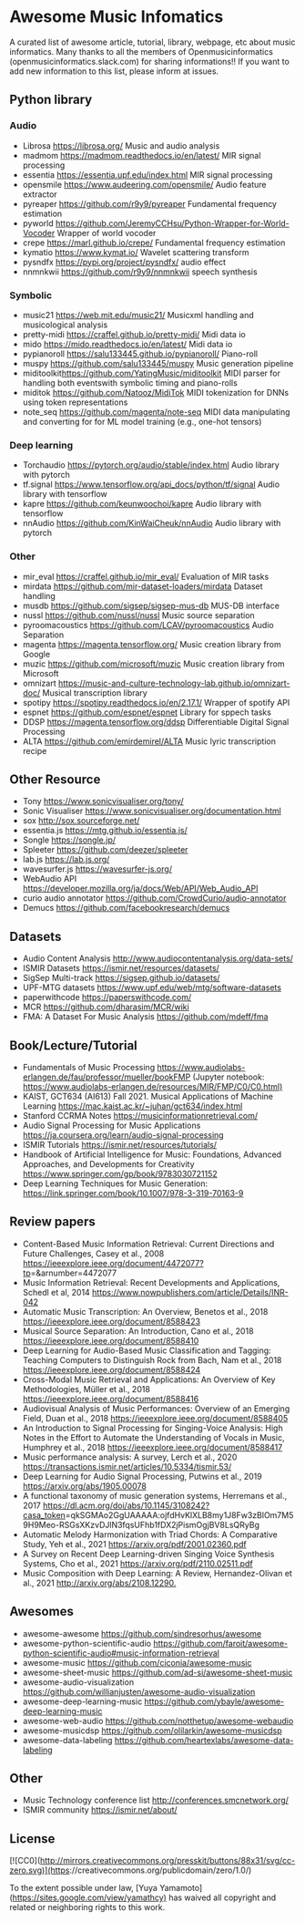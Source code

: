 # Awesome Music Infomatics

A curated list of awesome article, tutorial, library, webpage, etc about music informatics.
Many thanks to all the members of Openmusicinformatics (openmusicinformatics.slack.com) for sharing informations!!
If you want to add new information to this list, please inform at issues.

## Python library

### Audio

- Librosa <https://librosa.org/> Music and audio analysis
- madmom <https://madmom.readthedocs.io/en/latest/> MIR signal processing
- essentia <https://essentia.upf.edu/index.html> MIR signal processing
- opensmile <https://www.audeering.com/opensmile/> Audio feature extractor
- pyreaper <https://github.com/r9y9/pyreaper> Fundamental frequency estimation
- pyworld <https://github.com/JeremyCCHsu/Python-Wrapper-for-World-Vocoder> Wrapper of world vocoder
- crepe <https://marl.github.io/crepe/> Fundamental frequency estimation
- kymatio <https://www.kymat.io/> Wavelet scattering transform
- pysndfx <https://pypi.org/project/pysndfx/> audio effect
- nnmnkwii <https://github.com/r9y9/nnmnkwii> speech synthesis

### Symbolic

- music21 <https://web.mit.edu/music21/> Musicxml handling and musicological analysis
- pretty-midi <https://craffel.github.io/pretty-midi/> Midi data io
- mido <https://mido.readthedocs.io/en/latest/> Midi data io
- pypianoroll <https://salu133445.github.io/pypianoroll/> Piano-roll
- muspy <https://github.com/salu133445/muspy> Music generation pipeline
- miditoolkit<https://github.com/YatingMusic/miditoolkit> MIDI parser for handling both eventswith symbolic timing and piano-rolls
- miditok <https://github.com/Natooz/MidiTok> MIDI tokenization for DNNs using token representations
- note_seq <https://github.com/magenta/note-seq> MIDI data manipulating and converting for for ML model training (e.g., one-hot tensors)

### Deep learning

- Torchaudio <https://pytorch.org/audio/stable/index.html> Audio library with pytorch
- tf.signal <https://www.tensorflow.org/api_docs/python/tf/signal> Audio library with tensorflow
- kapre <https://github.com/keunwoochoi/kapre> Audio library with tensorflow
- nnAudio <https://github.com/KinWaiCheuk/nnAudio> Audio library with pytorch

### Other

- mir_eval <https://craffel.github.io/mir_eval/> Evaluation of MIR tasks
- mirdata <https://github.com/mir-dataset-loaders/mirdata> Dataset handling
- musdb <https://github.com/sigsep/sigsep-mus-db> MUS-DB interface
- nussl <https://github.com/nussl/nussl> Music source separation
- pyroomacoustics <https://github.com/LCAV/pyroomacoustics> Audio Separation
- magenta <https://magenta.tensorflow.org/> Music creation library from Google
- muzic <https://github.com/microsoft/muzic> Music creation library from Microsoft
- omnizart <https://music-and-culture-technology-lab.github.io/omnizart-doc/> Musical transcription library
- spotipy <https://spotipy.readthedocs.io/en/2.17.1/> Wrapper of spotify API
- espnet <https://github.com/espnet/espnet> Library for sppech tasks
- DDSP <https://magenta.tensorflow.org/ddsp> Differentiable Digital Signal Processing
- ALTA <https://github.com/emirdemirel/ALTA> Music lyric transcription recipe

## Other Resource

- Tony <https://www.sonicvisualiser.org/tony/>
- Sonic Visualiser <https://www.sonicvisualiser.org/documentation.html>
- sox <http://sox.sourceforge.net/>
- essentia.js <https://mtg.github.io/essentia.js/>
- Songle <https://songle.jp/>
- Spleeter <https://github.com/deezer/spleeter>
- lab.js <https://lab.js.org/>
- wavesurfer.js <https://wavesurfer-js.org/>
- WebAudio API <https://developer.mozilla.org/ja/docs/Web/API/Web_Audio_API>
- curio audio annotator <https://github.com/CrowdCurio/audio-annotator>
- Demucs <https://github.com/facebookresearch/demucs>

## Datasets

- Audio Content Analysis <http://www.audiocontentanalysis.org/data-sets/>
- ISMIR Datasets <https://ismir.net/resources/datasets/>
- SigSep Multi-track <https://sigsep.github.io/datasets/>
- UPF-MTG datasets <https://www.upf.edu/web/mtg/software-datasets>
- paperwithcode <https://paperswithcode.com/>
- MCR <https://github.com/dharasim/MCR/wiki>
- FMA: A Dataset For Music Analysis <https://github.com/mdeff/fma>

## Book/Lecture/Tutorial

- Fundamentals of Music Processing <https://www.audiolabs-erlangen.de/fau/professor/mueller/bookFMP> (Jupyter notebook: <https://www.audiolabs-erlangen.de/resources/MIR/FMP/C0/C0.html)>
- KAIST, GCT634 (AI613) Fall 2021. Musical Applications of Machine Learning <https://mac.kaist.ac.kr/~juhan/gct634/index.html>
- Stanford CCRMA Notes <https://musicinformationretrieval.com/>
- Audio Signal Processing for Music Applications <https://ja.coursera.org/learn/audio-signal-processing>
- ISMIR Tutorials <https://ismir.net/resources/tutorials/>
- Handbook of Artificial Intelligence for Music: Foundations, Advanced Approaches, and Developments for Creativity <https://www.springer.com/gp/book/9783030721152>
- Deep Learning Techniques for Music Generation: <https://link.springer.com/book/10.1007/978-3-319-70163-9>

## Review papers

- Content-Based Music Information Retrieval: Current Directions and Future Challenges, Casey et al., 2008 <https://ieeexplore.ieee.org/document/4472077?tp>=&arnumber=4472077
- Music Information Retrieval: Recent Developments and Applications, Schedl et al, 2014 <https://www.nowpublishers.com/article/Details/INR-042>
- Automatic Music Transcription: An Overview, Benetos et al., 2018 <https://ieeexplore.ieee.org/document/8588423>
- Musical Source Separation: An Introduction, Cano et al., 2018 <https://ieeexplore.ieee.org/document/8588410>
- Deep Learning for Audio-Based Music Classification and Tagging: Teaching Computers to Distinguish Rock from Bach, Nam et al., 2018 <https://ieeexplore.ieee.org/document/8588424>
- Cross-Modal Music Retrieval and Applications: An Overview of Key Methodologies, Müller et al., 2018 <https://ieeexplore.ieee.org/document/8588416>
- Audiovisual Analysis of Music Performances: Overview of an Emerging Field, Duan et al., 2018 <https://ieeexplore.ieee.org/document/8588405>
- An Introduction to Signal Processing for Singing-Voice Analysis: High Notes in the Effort to Automate the Understanding of Vocals in Music, Humphrey et al., 2018 <https://ieeexplore.ieee.org/document/8588417>
- Music performance analysis: A survey, Lerch et al., 2020 <https://transactions.ismir.net/articles/10.5334/tismir.53/>
- Deep Learning for Audio Signal Processing, Putwins et al., 2019 <https://arxiv.org/abs/1905.00078>
- A functional taxonomy of music generation systems, Herremans et al., 2017 <https://dl.acm.org/doi/abs/10.1145/3108242?casa_token>=qkSGMAo2GgUAAAAA:ojfdHvKlXLB8my1J8Fw3zBlOm7M59H9Meo-RSGsXKzvDJlN3fqsUFhb1fDX2jPismOgjBV8LsQRyBg
- Automatic Melody Harmonization with Triad Chords: A Comparative Study, Yeh et al., 2021 <https://arxiv.org/pdf/2001.02360.pdf>
- A Survey on Recent Deep Learning-driven Singing Voice Synthesis Systems, Cho et al., 2021 <https://arxiv.org/pdf/2110.02511.pdf>
- Music Composition with Deep Learning: A Review, Hernandez-Olivan et al., 2021 <http://arxiv.org/abs/2108.12290.>

## Awesomes

- awesome-awesome <https://github.com/sindresorhus/awesome>
- awesome-python-scientific-audio <https://github.com/faroit/awesome-python-scientific-audio#music-information-retrieval>
- awesome-music <https://github.com/ciconia/awesome-music>
- awesome-sheet-music <https://github.com/ad-si/awesome-sheet-music>
- awesome-audio-visualization <https://github.com/willianjusten/awesome-audio-visualization>
- awesome-deep-learning-music <https://github.com/ybayle/awesome-deep-learning-music>
- awesome-web-audio <https://github.com/notthetup/awesome-webaudio>
- awesome-musicdsp <https://github.com/olilarkin/awesome-musicdsp>
- awesome-data-labeling <https://github.com/heartexlabs/awesome-data-labeling>

## Other

- Music Technology conference list <http://conferences.smcnetwork.org/>
- ISMIR community <https://ismir.net/about/>

## License

[![CC0](<http://mirrors.creativecommons.org/presskit/buttons/88x31/svg/cc-zero.svg)](https>://creativecommons.org/publicdomain/zero/1.0/)

To the extent possible under law, [Yuya Yamamoto](<https://sites.google.com/view/yamathcy)> has waived all copyright and related or neighboring rights to this work.
